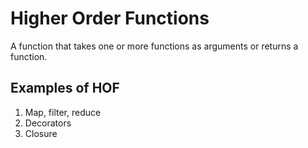 # Higher Order Functions

A function that takes one or more functions as arguments or returns a function.

## Examples of HOF

1. Map, filter, reduce
2. Decorators
3. Closure